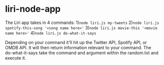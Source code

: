 # liri-node-app

The Liri app takes in 4 commands:
1)`node liri.js my-tweets`
2)`node liri.js spotify-this-song '<song name here>'`
3)`node liri.js movie-this '<movie name here>'`
4)`node liri.js do-what-it-says`

Depending on your command it'll hit up the Twitter API, Spotify API, or OMDB API. It will then return information relevant to your command. 
The do-what-it-says take the command and argument within the random.txt and execute it.
